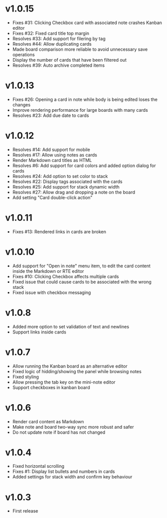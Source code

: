 # v1.0.15

- Fixes #31: Clicking Checkbox card with associated note crashes Kanban editor
- Fixes #32: Fixed card title top margin
- Resolves #33: Add support for filering by tag
- Resolves #44: Allow duplicating cards
- Made board comparison more reliable to avoid unnecessary save operations
- Display the number of cards that have been filtered out
- Resolves #39: Auto archive completed items

# v1.0.13

- Fixes #26: Opening a card in note while body is being edited loses the changes
- Improve rendering performance for large boards with many cards
- Resolves #23: Add due date to cards

# v1.0.12

- Resolves #14: Add support for mobile
- Resolves #17: Allow using notes as cards
- Render Markdown card titles as HTML
- Resolves #6: Add support for card colors and added option dialog for cards
- Resolves #24: Add option to set color to stack
- Resolves #22: Display tags associated with the cards
- Resolves #25: Add support for stack dynamic width
- Resolves #27: Allow drag and dropping a note on the board
- Add setting "Card double-click action"

# v1.0.11

- Fixes #13: Rendered links in cards are broken

# v1.0.10

- Add support for "Open in note" menu item, to edit the card content inside the Markdown or RTE editor
- Fixes #10: Clicking Checkbox affects multiple cards
- Fixed issue that could cause cards to be associated with the wrong stack
- Fixed issue with checkbox messaging

# v1.0.8

- Added more option to set validation of text and newlines
- Support links inside cards

# v1.0.7

- Allow running the Kanban board as an alternative editor
- Fixed logic of hidding/showing the panel while browsing notes
- Fixed styling
- Allow pressing the tab key on the mini-note editor
- Support checkboxes in kanban board

# v1.0.6

- Render card content as Markdown
- Make note and board two-way sync more robust and safer
- Do not update note if board has not changed

# v1.0.4

- Fixed horizontal scrolling
- Fixes #1: Display list bullets and numbers in cards
- Added settings for stack width and confirm key behaviour

# v1.0.3

- First release
